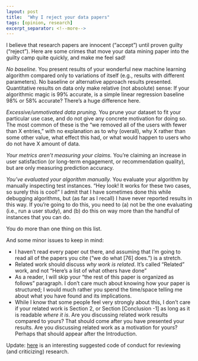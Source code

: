 ```yaml
---
layout: post
title:  "Why I reject your data papers"
tags: [opinion, research]
excerpt_separator: <!--more-->
---
```


I believe that research papers are innocent (“accept”) until proven guilty (“reject”). Here are some crimes that move your data mining paper into the guilty camp quite quickly, and make me feel sad! 

<!--more-->

*No baseline.* You present results of your wonderful new machine learning algorithm compared only to variations of itself (e.g., results with different parameters). No baseline or alternative approach results presented. Quantitative results on data only make relative (not absolute) sense: If your algorithmic magic is 99% accurate, is a simple linear regression baseline 98% or 58% accurate? There’s a huge difference here.

*Excessive/unmotivated data pruning.* You prune your dataset to fit your particular use case, and do not give any concrete motivation for doing so. The most common of these is the “we removed all of the users with fewer than X entries,” with no explanation as to why (overall), why X rather than some other value, what effect this had, or what would happen to users who do not have X amount of data.

*Your metrics aren’t measuring your claims.* You’re claiming an increase in user satisfaction (or long-term engagement, or recommendation quality), but are only measuring prediction accuracy.

*You’ve evaluated your algorithm manually.* You evaluate your algorithm by manually inspecting test instances. “Hey look! It works for these two cases, so surely this is cool!” I admit that I have sometimes done this while debugging algorithms, but (as far as I recall) I have never reported results in this way. If you’re going to do this, you need to (a) not be the one evaluating (i.e., run a user study), and (b) do this on way more than the handful of instances that you can do. 

You do more than one thing on this list.

And some minor issues to keep in mind:
* I haven’t read every paper out there, and assuming that I’m going to read all of the papers you cite (“we do what [76] does.”) is a stretch.
* Related work should discuss _why work is related_. It’s called “Related” work, and not “Here’s a list of what others have done”
* As a reader, I will skip your “the rest of this paper is organized as follows” paragraph. I don’t care much about knowing how your paper is structured; I would much rather you spend the time/space telling me about what you have found and its implications.
* While I know that some people feel very strongly about this, I don’t care if your related work is Section 2, or Section [Conclusion -1] as long as it is readable _where it is_. Are you discussing related work results compared to yours? That should come after you have presented your results. Are you discussing related work as a motivation for yours? Perhaps that should appear after the Introduction.

Update: [here](https://www.brainpickings.org/2014/03/28/daniel-dennett-rapoport-rules-criticism/) is an interesting suggested code of conduct for reviewing (and criticizing) research.

